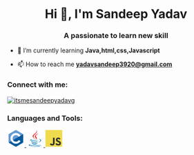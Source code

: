 <h1 align="center">Hi 👋, I'm Sandeep Yadav</h1>
<h3 align="center">A passionate to learn new skill</h3>

- 🌱 I’m currently learning **Java,html,css,Javascript**

- 📫 How to reach me **yadavsandeep3920@gmail.com**

<h3 align="left">Connect with me:</h3>
<p align="left">
<a href="https://instagram.com/itsmesandeepyadavg" target="blank"><img align="center" src="https://raw.githubusercontent.com/rahuldkjain/github-profile-readme-generator/master/src/images/icons/Social/instagram.svg" alt="itsmesandeepyadavg" height="30" width="40" /></a>
</p>

<h3 align="left">Languages and Tools:</h3>
<p align="left"> <a href="https://www.cprogramming.com/" target="_blank" rel="noreferrer"> <img src="https://raw.githubusercontent.com/devicons/devicon/master/icons/c/c-original.svg" alt="c" width="40" height="40"/> </a> <a href="https://www.java.com" target="_blank" rel="noreferrer"> <img src="https://raw.githubusercontent.com/devicons/devicon/master/icons/java/java-original.svg" alt="java" width="40" height="40"/> </a> <a href="https://developer.mozilla.org/en-US/docs/Web/JavaScript" target="_blank" rel="noreferrer"> <img src="https://raw.githubusercontent.com/devicons/devicon/master/icons/javascript/javascript-original.svg" alt="javascript" width="40" height="40"/> </a> </p>

